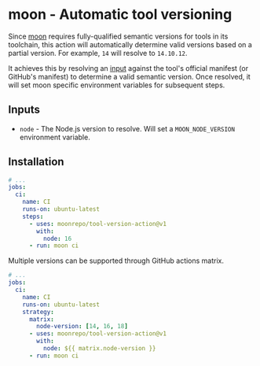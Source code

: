 # moon - Automatic tool versioning

Since [moon](https://github.com/moonrepo/moon) requires fully-qualified semantic versions for tools
in its toolchain, this action will automatically determine valid versions based on a partial
version. For example, `14` will resolve to `14.10.12`.

It achieves this by resolving an [input](#inputs) against the tool's official manifest (or GitHub's
manifest) to determine a valid semantic version. Once resolved, it will set moon specific
environment variables for subsequent steps.

## Inputs

- `node` - The Node.js version to resolve. Will set a `MOON_NODE_VERSION` environment variable.

## Installation

```yaml
# ...
jobs:
  ci:
    name: CI
    runs-on: ubuntu-latest
    steps:
      - uses: moonrepo/tool-version-action@v1
        with:
          node: 16
      - run: moon ci
```

Multiple versions can be supported through GitHub actions matrix.

```yaml
# ...
jobs:
  ci:
    name: CI
    runs-on: ubuntu-latest
    strategy:
      matrix:
        node-version: [14, 16, 18]
      - uses: moonrepo/tool-version-action@v1
        with:
          node: ${{ matrix.node-version }}
      - run: moon ci
```
